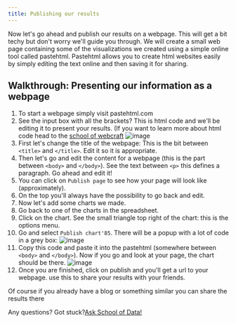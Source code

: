 ```yaml
---
title: Publishing our results
---
```


Now let's go ahead and publish our results on a webpage. This will get a bit techy but don't worry we'll guide you through. We will create a small web page containing some of the visualizations we created using a simple online tool called pastehtml. Pastehtml allows you to create html websites easily by simply editing the text online and then saving it for sharing.

Walkthrough: Presenting our information as a webpage
----------------------------------------------------

1. To start a webpage simply visit pastehtml.com
2. See the input box with all the brackets? This is html code and we'll be editing it to present your results. (If you want to learn more about html code head to the [school of webcraft](https://p2pu.org/en/schools/school-of-webcraft/)
![image](http://farm9.staticflickr.com/8470/8112394583_9c6c439893_o.png)
3. First let's change the title of the webpage: This is the bit between `<title>` and `</title>`. Edit it so it is appropriate.
4. Then let's go and edit the content for a webpage (this is the part between `<body>` and `</body>`). See the text between `<p>` this defines a paragraph. Go ahead and edit it!
5. You can click on `Publish page` to see how your page will look like (approximately).
6. On the top you'll always have the possibility to go back and edit.
7. Now let's add some charts we made.
8. Go back to one of the charts in the spreadsheet.
9. Click on the chart. See the small triangle top right of the chart: this is the options menu.
10. Go and select `Publish chart'85`. There will be a popup with a lot of code in a grey box:
![image](http://farm9.staticflickr.com/8195/8112418106_fac64f623f_o.png)
11. Copy this code and paste it into the pastehtml (somewhere between `<body>` and `</body>`). Now if you go and look at your page, the chart should be there.
![image](http://farm9.staticflickr.com/8050/8112418146_72872fde90_o.png)
12. Once you are finished, click on publish and you'll get a url to your webpage. use this to share your results with your friends.

Of course if you already have a blog or something similar you can share the results there


<div class="alert alert-info">Any questions? Got stuck?<a class="btn btn-large btn-info" href="<http://ask.schoolofdata.org>">Ask School of Data!</a></div>

